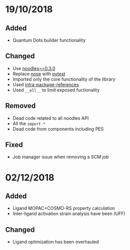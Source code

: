 # 19/10/2018

## Added
 * Quantum Dots builder functionality
 
## Changed

 * Use [noodles==0.3.0](https://github.com/NLeSC/noodles/releases)
 * Replace [nose](https://nose.readthedocs.io/en/latest/) with [pytest](https://docs.pytest.org/en/latest/)
 * Imported only the core functionality of the library
 * Used [intra-package-references](https://docs.python.org/3/tutorial/modules.html#intra-package-references)
 * Used `__all__` to limit exposed fuctionality

## Removed

 * Dead code related to all noodles API
 * All the `import *`
 * Dead code from components including PES

## Fixed

 * Job manager issue when removing a SCM job
 
 

# 02/12/2018

## Added
 * Ligand MOPAC+COSMO-RS property calculation
 * Inter-ligand activation strain analysis have been (UFF)
 
## Changed

 * Ligand optimization has been overhauled
